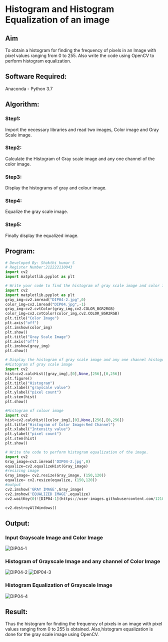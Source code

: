 # Histogram and Histogram Equalization of an image
## Aim
To obtain a histogram for finding the frequency of pixels in an Image with pixel values ranging from 0 to 255. Also write the code using OpenCV to perform histogram equalization.

## Software Required:
Anaconda - Python 3.7

## Algorithm:
### Step1:
Import the necessary libraries and read two images, Color image and Gray Scale image.

### Step2:
Calculate the Histogram of Gray scale image and any one channel of the color image.

### Step3:
Display the histograms of gray and colour image.

### Step4:
Equalize the gray scale image.

### Step5:
Finally display the equalized image.

## Program:
```python
# Developed By: Shakthi kumar S
# Register Number:212222110043
import cv2
import matplotlib.pyplot as plt

# Write your code to find the histogram of gray scale image and color image channels.
import cv2
import matplotlib.pyplot as plt
gray_img=cv2.imread("DIP04-2.jpg",0)
color_img=cv2.imread("DIP04.jpg",-1)
gray_img=cv2.cvtColor(gray_img,cv2.COLOR_BGR2RGB)
color_img=cv2.cvtColor(color_img,cv2.COLOR_BGR2RGB)
plt.title("Color Image")
plt.axis("off")
plt.imshow(color_img)
plt.show()
plt.title("Gray Scale Image")
plt.axis("off")
plt.imshow(gray_img)
plt.show()

# Display the histogram of gray scale image and any one channel histogram from color image
#Histogram of gray scale image
import cv2
hist=cv2.calcHist([gray_img],[0],None,[256],[0,256])
plt.figure()
plt.title("Histogram")
plt.xlabel("grayscale value")
plt.ylabel("pixel count")
plt.stem(hist)
plt.show()

#Histogram of colour image
import cv2
hist=cv2.calcHist([color_img],[0],None,[256],[0,256])
plt.title("Histogram of Color Image:Red Channel")
plt.xlabel("Intensity value")
plt.ylabel("pixel count")
plt.stem(hist)
plt.show()

# Write the code to perform histogram equalization of the image. 
import cv2
Gray_image=cv2.imread('DIP04-2.jpg',0)
equalize=cv2.equalizeHist(Gray_image)
#resizing image 
Gray_image= cv2.resize(Gray_image, (150,120))
equalize= cv2.resize(equalize, (150,120))
#output
cv2.imshow('GRAY IMAGE',Gray_image)
cv2.imshow('EQUALIZED IMAGE',equalize)
cv2.waitKey(0)![DIP04-1](https://user-images.githubusercontent.com/121041644/229365106-a8d31c03-1ed2-4e86-a8b9-0a04db94c7fe.png)

cv2.destroyAllWindows()
```

## Output:
### Input Grayscale Image and Color Image
![DIP04-1](https://user-images.githubusercontent.com/121041644/229365151-4bf1a993-68fd-4715-b024-1fc29d5d52bd.png)

### Histogram of Grayscale Image and any channel of Color Image
![DIP04-2](https://user-images.githubusercontent.com/121041644/229365162-27a44878-2c7f-484c-9b6a-cf0354deb819.png)
![DIP04-3](https://user-images.githubusercontent.com/121041644/229365183-333ecb35-b105-4a5a-85e3-2d37347c580e.png)


### Histogram Equalization of Grayscale Image
![DIP04-4](https://user-images.githubusercontent.com/121041644/229365195-fe7ce7e1-f1d3-447e-bd88-07307dc1cfd7.png)

## Result: 
Thus the histogram for finding the frequency of pixels in an image with pixel values ranging from 0 to 255 is obtained. Also,histogram equalization is done for the gray scale image using OpenCV.
